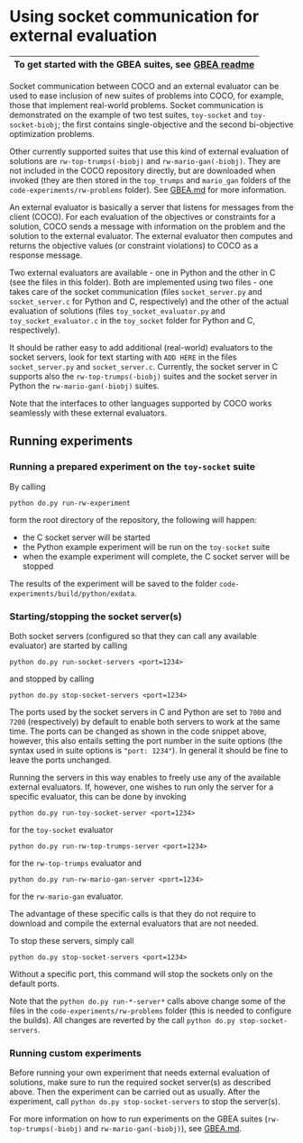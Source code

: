 # Using socket communication for external evaluation 

| To get started with the GBEA suites, see [GBEA readme](GBEA.md) |
|-----------------------------------------------------------------|

Socket communication between COCO and an external evaluator can be used to ease inclusion 
of new suites of problems into COCO, for example, those that implement real-world problems. 
Socket communication is demonstrated on the example of two test suites, `toy-socket` and 
`toy-socket-biobj`; the first contains single-objective and the second bi-objective optimization problems.

Other currently supported suites that use this kind of external evaluation of
solutions are `rw-top-trumps(-biobj)` and `rw-mario-gan(-biobj)`. They are not included in the
COCO repository directly, but are downloaded when invoked (they are then stored in the
`top_trumps` and `mario_gan` folders of the `code-experiments/rw-problems` folder).
See [GBEA.md](GBEA.md) for more information.

An external evaluator is basically a server that listens for messages
from the client (COCO). For each evaluation of the objectives or constraints
for a solution, COCO sends a message with information
on the problem and the solution to the external evaluator. The external evaluator then 
computes and returns the objective values (or constraint violations) to COCO as a response message.

Two external evaluators are available - one in Python and the other in C (see the files
in this folder). Both are implemented using two files - one takes care of the socket 
communication (files `socket_server.py` and `socket_server.c` for Python and C, respectively) 
and the other of the actual evaluation of solutions (files `toy_socket_evaluator.py` and 
`toy_socket_evaluator.c` in the `toy_socket` folder for Python and C, respectively). 

It should be rather easy to add additional (real-world) evaluators to the socket servers, 
look for text starting with `ADD HERE` in the files `socket_server.py` and `socket_server.c`.
Currently, the socket server in C supports also the `rw-top-trumps(-biobj)` suites and the socket
server in Python the `rw-mario-gan(-biobj)` suites.

Note that the interfaces to other languages supported by COCO works seamlessly with these external
evaluators.

## Running experiments

### Running a prepared experiment on the `toy-socket` suite

By calling

````
python do.py run-rw-experiment
````

form the root directory of the repository, the following will happen:
- the C socket server will be started
- the Python example experiment will be run on the `toy-socket` suite
- when the example experiment will complete, the C socket server will be stopped

The results of the experiment will be saved to the folder `code-experiments/build/python/exdata`.

### Starting/stopping the socket server(s)

Both socket servers (configured so that they can call any available evaluator) are started by calling

````
python do.py run-socket-servers <port=1234>
````

and stopped by calling

````
python do.py stop-socket-servers <port=1234>
````

The ports used by the socket servers in C and Python are set to `7000` and `7200` (respectively)
by default to enable both servers to work at the same time. The ports can be changed as shown
in the code snippet above, however, this also entails setting the port number in the suite
options (the syntax used in suite options is `"port: 1234"`). In general it should be fine to leave
the ports unchanged.

Running the servers in this way enables to freely use any of the available external evaluators.
If, however, one wishes to run only the server for a specific evaluator, this can be done by invoking

````
python do.py run-toy-socket-server <port=1234>
````
for the `toy-socket` evaluator

````
python do.py run-rw-top-trumps-server <port=1234>
````
for the `rw-top-trumps` evaluator and

````
python do.py run-rw-mario-gan-server <port=1234>
````
for the `rw-mario-gan` evaluator.

The advantage of these specific calls is that they do not require to download and compile the 
external evaluators
that are not needed.

To stop these servers, simply call
````
python do.py stop-socket-servers <port=1234>
````

Without a specific port, this command will stop the sockets only on the default ports. 

Note that the `python do.py run-*-server*` calls above change some of the files in the 
`code-experiments/rw-problems` folder (this is needed to configure the builds). All changes are 
reverted by the call `python do.py stop-socket-servers`.

### Running custom experiments

Before running your own experiment that needs external evaluation of solutions, make sure to
run the required socket server(s) as described above. Then the experiment can be carried out as
usually. After the experiment, call `python do.py stop-socket-servers` to stop the server(s).

For more information on how to run experiments on the GBEA suites (`rw-top-trumps(-biobj)` and 
`rw-mario-gan(-biobj)`), see [GBEA.md](GBEA.md).